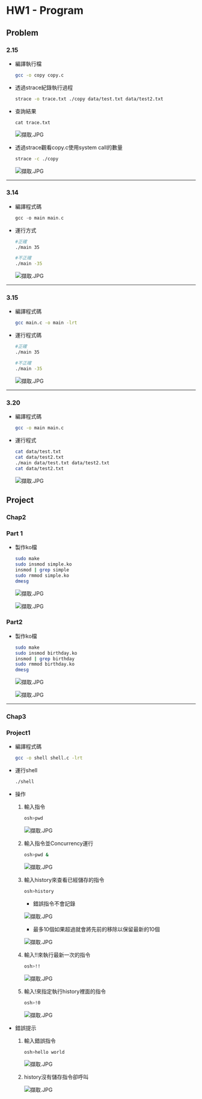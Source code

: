 # HW1 - Program

## Problem

### 2.15

- 編譯執行檔
    
    ```bash
    gcc -o copy copy.c
    ```
    
- 透過strace紀錄執行過程
    
    ```bash
    strace -o trace.txt ./copy data/test.txt data/test2.txt
    ```
    
- 查詢結果
    
    ```
    cat trace.txt
    ```
    
    ![擷取.JPG](image/%E6%93%B7%E5%8F%96.jpg)
    
- 透過strace觀看copy.c使用system call的數量
    
    ```bash
    strace -c ./copy
    ```
    
    ![擷取.JPG](image/%E6%93%B7%E5%8F%96%201.jpg)
    

---

### 3.14

- 編譯程式碼
    
    ```c
    gcc -o main main.c
    ```
    
- 運行方式
    
    ```bash
    #正確
    ./main 35
    
    #不正確
    ./main -35
    ```
    
    ![擷取.JPG](image/%E6%93%B7%E5%8F%96%202.jpg)
    

---

### 3.15

- 編譯程式碼
    
    ```bash
    gcc main.c -o main -lrt
    ```
    
- 運行程式碼
    
    ```bash
    #正確
    ./main 35
    
    #不正確
    ./main -35
    ```
    
    ![擷取.JPG](image/%E6%93%B7%E5%8F%96%203.jpg)
    

---

### 3.20

- 編譯程式碼
    
    ```bash
    gcc -o main main.c
    ```
    
- 運行程式
    
    ```bash
    cat data/test.txt
    cat data/test2.txt
    ./main data/test.txt data/test2.txt
    cat data/test2.txt
    ```
    
    ![擷取.JPG](image/%E6%93%B7%E5%8F%96%204.jpg)
    

## Project

### Chap2

### Part 1

- 製作ko檔
    
    ```bash
    sudo make
    sudo insmod simple.ko
    insmod | grep simple
    sudo rmmod simple.ko
    dmesg
    ```
    
    ![擷取.JPG](image/%E6%93%B7%E5%8F%96%205.jpg)
    
    ![擷取.JPG](image/%E6%93%B7%E5%8F%96%206.jpg)
    

### Part2

- 製作ko檔
    
    ```bash
    sudo make
    sudo insmod birthday.ko
    insmod | grep birthday
    sudo rmmod birthday.ko
    dmesg
    ```
    
    ![擷取.JPG](image/%E6%93%B7%E5%8F%96%207.jpg)
    
    ![擷取.JPG](image/%E6%93%B7%E5%8F%96%208.jpg)
    

---

### Chap3

### Project1

- 編譯程式碼
    
    ```bash
    gcc -o shell shell.c -lrt
    ```
    
- 運行shell
    
    ```bash
    ./shell
    ```
    
- 操作
    1. 輸入指令
        
        ```bash
        osh>pwd
        ```
        
        ![擷取.JPG](image/%E6%93%B7%E5%8F%96%209.jpg)
        
    2. 輸入指令並Concurrency運行
        
        ```bash
        osh>pwd &
        ```
        
        ![擷取.JPG](image/%E6%93%B7%E5%8F%96%2010.jpg)
        
    3. 輸入history來查看已經儲存的指令
        
        ```bash
        osh>history
        ```
        
        - 錯誤指令不會記錄
        
        ![擷取.JPG](image/%E6%93%B7%E5%8F%96%2011.jpg)
        
        - 最多10個如果超過就會將先前的移除以保留最新的10個
        
        ![擷取.JPG](image/%E6%93%B7%E5%8F%96%2012.jpg)
        
    4. 輸入!!來執行最新一次的指令
        
        ```bash
        osh>!!
        ```
        
        ![擷取.JPG](image/%E6%93%B7%E5%8F%96%2013.jpg)
        
    5. 輸入!<index>來指定執行history裡面的指令
        
        ```bash
        osh>!0
        ```
        
        ![擷取.JPG](image/%E6%93%B7%E5%8F%96%2014.jpg)
        
- 錯誤提示
    1. 輸入錯誤指令
        
        ```bash
        osh>hello world
        ```
        
        ![擷取.JPG](image/%E6%93%B7%E5%8F%96%2015.jpg)
        
    2. history沒有儲存指令卻呼叫
        
        ![擷取.JPG](image/%E6%93%B7%E5%8F%96%2016.jpg)